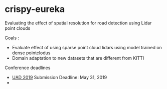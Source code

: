 # crispy-eureka
Evaluating the effect of spatial resolution for road detection using Lidar point clouds

Goals : 
- Evaluate effect of using sparse point cloud lidars using model trained on dense pointclodus
- Domain adaptation to new datasets that are different from KITTI

Conference deadlines
- [UAD 2019](https://sites.google.com/view/uad2019) Submission Deadline: May 31, 2019 
- 
